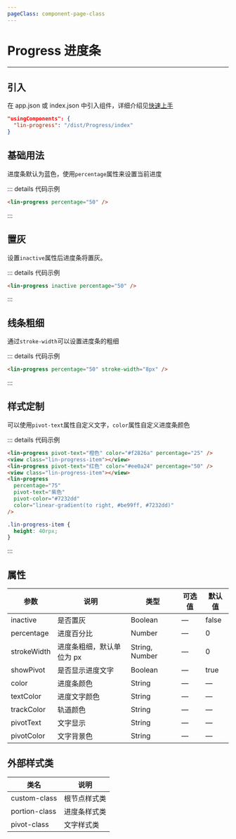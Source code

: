 ```yaml
---
pageClass: component-page-class
---
```


# Progress 进度条

---

<demo-image src='/componentImage/view/progress.png' />

## 引入

在 app.json 或 index.json 中引入组件，详细介绍见[快速上手](/guide/start)

```json
"usingComponents": {
  "lin-progress": "/dist/Progress/index"
}
```

## 基础用法

进度条默认为蓝色，使用`percentage`属性来设置当前进度

::: details 代码示例

```html
<lin-progress percentage="50" />
```

:::

## 置灰

设置`inactive`属性后进度条将置灰。

::: details 代码示例

```html
<lin-progress inactive percentage="50" />
```

:::

## 线条粗细

通过`stroke-width`可以设置进度条的粗细

::: details 代码示例

```html
<lin-progress percentage="50" stroke-width="8px" />
```

:::

## 样式定制

可以使用`pivot-text`属性自定义文字，`color`属性自定义进度条颜色

::: details 代码示例

```html
<lin-progress pivot-text="橙色" color="#f2826a" percentage="25" />
<view class="lin-progress-item"></view>
<lin-progress pivot-text="红色" color="#ee0a24" percentage="50" />
<view class="lin-progress-item"></view>
<lin-progress
  percentage="75"
  pivot-text="紫色"
  pivot-color="#7232dd"
  color="linear-gradient(to right, #be99ff, #7232dd)"
/>
```

```css
.lin-progress-item {
  height: 40rpx;
}
```

:::

## 属性

| 参数        | 说明                      | 类型           | 可选值 | 默认值 |
| ----------- | ------------------------- | -------------- | ------ | ------ |
| inactive    | 是否置灰                  | Boolean        | —      | false  |
| percentage  | 进度百分比                | Number         | —      | 0      |
| strokeWidth | 进度条粗细，默认单位为 px | String, Number | —      | 0      |
| showPivot   | 是否显示进度文字          | Boolean        | —      | true   |
| color       | 进度条颜色                | String         | —      | —      |
| textColor   | 进度文字颜色              | String         | —      | —      |
| trackColor  | 轨道颜色                  | String         | —      | —      |
| pivotText   | 文字显示                  | String         | —      | —      |
| pivotColor  | 文字背景色                | String         | —      | —      |

## 外部样式类

| 类名      | 说明         |
| ------------- | ------------ |
| custom-class  | 根节点样式类 |
| portion-class | 进度条样式类 |
| pivot-class   | 文字样式类   |
